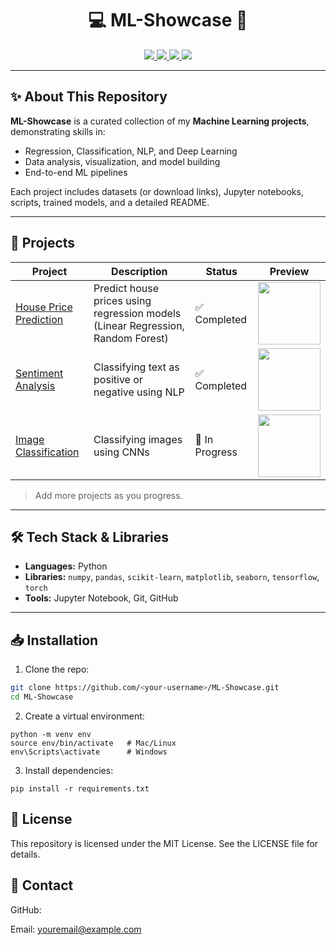 <h1 align="center"><b>💻 ML-Showcase 🚀</b></h1>


<p align="center">
  <a href="https://github.com/Udit-Bouhare/ML-Showcase">
    <img src="https://img.shields.io/github/repo-size/Udit-Bouhare/ML-Showcase?color=blue" />
  </a>
  <a href="https://github.com/Udit-Bouhare/ML-Showcase">
    <img src="https://img.shields.io/github/languages/top/Udit-Bouharee/ML-Showcase?color=yellow" />
  </a>
  <a href="https://github.com/Udit-Bouhare/ML-Showcase">
    <img src="https://img.shields.io/github/last-commit/Udit-Bouhare/ML-Showcase?color=green" />
  </a>
  <a href="https://github.com/Udit-Bouhare/ML-Showcase/blob/main/LICENSE">
    <img src="https://img.shields.io/github/license/Udit-Bouhare/ML-Showcase?color=red" />
  </a>
</p>

---

## ✨ About This Repository

**ML-Showcase** is a curated collection of my **Machine Learning projects**, demonstrating skills in:

- Regression, Classification, NLP, and Deep Learning  
- Data analysis, visualization, and model building  
- End-to-end ML pipelines  

Each project includes datasets (or download links), Jupyter notebooks, scripts, trained models, and a detailed README.

---

## 🚀 Projects

| Project | Description | Status | Preview |
|---------|-------------|--------|---------|
| [House Price Prediction](./house-price-prediction) | Predict house prices using regression models (Linear Regression, Random Forest) | ✅ Completed | <img src="https://media.giphy.com/media/3oEjI6SIIHBdRxXI40/giphy.gif" width="100"> |
| [Sentiment Analysis](./sentiment-analysis) | Classifying text as positive or negative using NLP | ✅ Completed | <img src="https://media.giphy.com/media/l0HlQ7LRalJ1ciV6s/giphy.gif" width="100"> |
| [Image Classification](./image-classification) | Classifying images using CNNs | 🔄 In Progress | <img src="https://media.giphy.com/media/26FPpWcjG3P9Wgf9G/giphy.gif" width="100"> |

> Add more projects as you progress.

---

## 🛠 Tech Stack & Libraries

- **Languages:** Python  
- **Libraries:** `numpy`, `pandas`, `scikit-learn`, `matplotlib`, `seaborn`, `tensorflow`, `torch`  
- **Tools:** Jupyter Notebook, Git, GitHub  

---

## 📥 Installation

1. Clone the repo:

```bash
git clone https://github.com/<your-username>/ML-Showcase.git
cd ML-Showcase
```
2. Create a virtual environment:
```
python -m venv env
source env/bin/activate   # Mac/Linux
env\Scripts\activate      # Windows
```
3. Install dependencies:
```
pip install -r requirements.txt
```
## 📄 License

This repository is licensed under the MIT License. See the LICENSE
 file for details.

 ## 💬 Contact

GitHub: 

Email: youremail@example.com
